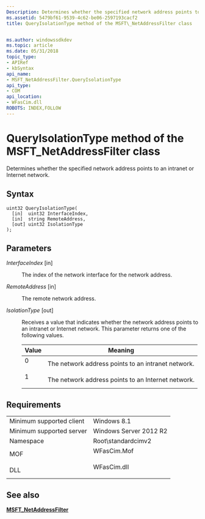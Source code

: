```yaml
---
Description: Determines whether the specified network address points to an intranet or Internet network.
ms.assetid: 5479bf61-9539-4c62-be06-2597193cacf2
title: QueryIsolationType method of the MSFT\_NetAddressFilter class


ms.author: windowssdkdev
ms.topic: article
ms.date: 05/31/2018
topic_type: 
- APIRef
- kbSyntax
api_name: 
- MSFT_NetAddressFilter.QueryIsolationType
api_type: 
- COM
api_location: 
- WFasCim.dll
ROBOTS: INDEX,FOLLOW
---
```


# QueryIsolationType method of the MSFT\_NetAddressFilter class

Determines whether the specified network address points to an intranet or Internet network.

## Syntax


```mof
uint32 QueryIsolationType(
  [in]  uint32 InterfaceIndex,
  [in]  string RemoteAddress,
  [out] uint32 IsolationType
);
```



## Parameters

<dl> <dt>

*InterfaceIndex* \[in\]
</dt> <dd>

The index of the network interface for the network address.

</dd> <dt>

*RemoteAddress* \[in\]
</dt> <dd>

The remote network address.

</dd> <dt>

*IsolationType* \[out\]
</dt> <dd>

Receives a value that indicates whether the network address points to an intranet or Internet network. This parameter returns one of the following values.



| Value                                                                        | Meaning                                                       |
|------------------------------------------------------------------------------|---------------------------------------------------------------|
| <dl> <dt>0</dt> </dl> | The network address points to an intranet network.<br/> |
| <dl> <dt>1</dt> </dl> | The network address points to an Internet network.<br/> |



 

</dd> </dl>

## Requirements



|                                     |                                                                                        |
|-------------------------------------|----------------------------------------------------------------------------------------|
| Minimum supported client<br/> | Windows 8.1<br/>                                                                 |
| Minimum supported server<br/> | Windows Server 2012 R2<br/>                                                      |
| Namespace<br/>                | Root\\standardcimv2<br/>                                                         |
| MOF<br/>                      | <dl> <dt>WFasCim.Mof</dt> </dl> |
| DLL<br/>                      | <dl> <dt>WFasCim.dll</dt> </dl> |



## See also

<dl> <dt>

[**MSFT\_NetAddressFilter**](msft-netaddressfilter.md)
</dt> </dl>

 

 




